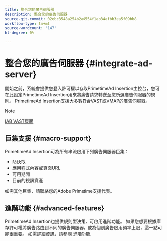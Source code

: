 ```yaml
---
title: 整合您的廣告伺服器
description: 整合您的廣告伺服器
source-git-commit: 02ebc3548a254b2a6554f1ab34afbb3ea5f09bb8
workflow-type: tm+mt
source-wordcount: '147'
ht-degree: 0%

---
```


# 整合您的廣告伺服器 {#integrate-ad-server}

開始之前，系統會提供您登入許可權以存取PrimetimeAd Insertion主控台，您可在此設定PrimetimeAd Insertion用來將廣告請求轉送至您所選廣告伺服器的規則。 PrimetimeAd Insertion支援大多數符合VAST或VMAP的廣告伺服器。

>[!NOTE]
>
>[IAB VAST頁面](https://www.iab.com/guidelines/digital-video-ad-serving-template-vast)

## 巨集支援 {#macro-support}

PrimetimeAd Insertion可為所有串流啟用下列廣告伺服器巨集：

* 防快取
* 應用程式內容或頁面URL
* 可用期間
* 目前的視訊資產

如需其他巨集，請聯絡您的Adobe Primetime支援代表。

## 進階功能 {#advanced-features}

PrimetimeAd Insertion也提供規則型決策，可啟用進階功能。 如果您想要根據庫存許可權將廣告路由到不同的廣告伺服器，或為個別廣告啟用頻率上限，這一點可能很重要。 如需詳細資訊，請參閱 [進階功能](/help/primetime-ad-insertion/advanced-features/route-ads-based-on-rules.md).
